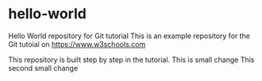 # hello-world
Hello World repository for Git tutorial
This is an example repository for the Git tutoial on https://www.w3schools.com

This repository is built step by step in the tutorial.
This is small change
This second small change
